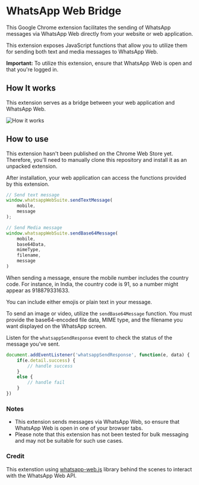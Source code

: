 
# WhatsApp Web Bridge

This Google Chrome extension facilitates the sending of WhatsApp messages via WhatsApp Web directly from your website or web application.

This extension exposes JavaScript functions that allow you to utilize them for sending both text and media messages to WhatsApp Web.

**Important:** To utilize this extension, ensure that WhatsApp Web is open and that you're logged in.

## How It works
This extension serves as a bridge between your web application and WhatsApp Web.

![How it works](https://raw.githubusercontent.com/naranarethiya/whatsapp-web-interaction-suite/main/doc/how-it-works.png "How it works")

## How to use
This extension hasn't been published on the Chrome Web Store yet. Therefore, you'll need to manually clone this repository and install it as an unpacked extension.

After installation, your web application can access the functions provided by this extension.

```javascript
// Send text message
window.whatsappWebSuite.sendTextMessage(
	mobile, 
	message
);

// Send Media message
window.whatsappWebSuite.sendBase64Message(
	mobile, 
	base64Data, 
	mimeType, 
	filename, 
	message
)
```

When sending a message, ensure the mobile number includes the country code. For instance, in India, the country code is 91, so a number might appear as 918879331633.

You can include either emojis or plain text in your message.

To send an image or video, utilize the `sendBase64Message` function. You must provide the base64-encoded file data, MIME type, and the filename you want displayed on the WhatsApp screen.

Listen for the `whatsappSendResponse` event to check the status of the message you've sent.

```javascript
document.addEventListener('whatsappSendResponse', function(e, data) {
	if(e.detail.success) {
		// handle success 
	}
	else {
		// handle fail
	}
})
```
### Notes
- This extension sends messages via WhatsApp Web, so ensure that WhatsApp Web is open in one of your browser tabs.
- Please note that this extension has not been tested for bulk messaging and may not be suitable for such use cases.


### Credit
This extenstion using [whatsapp-web.js](https://github.com/pedroslopez/whatsapp-web.js) library behind the scenes to interact with the WhatsApp Web API.